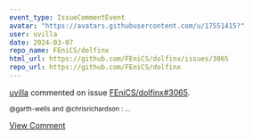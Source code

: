 ```yaml
---
event_type: IssueCommentEvent
avatar: "https://avatars.githubusercontent.com/u/17551415?"
user: uvilla
date: 2024-03-07
repo_name: FEniCS/dolfinx
html_url: https://github.com/FEniCS/dolfinx/issues/3065
repo_url: https://github.com/FEniCS/dolfinx
---
```


<a href='https://github.com/uvilla' target='_blank'>uvilla</a> commented on issue <a href='https://github.com/FEniCS/dolfinx/issues/3065' target='_blank'>FEniCS/dolfinx#3065</a>.

<small>@garth-wells and @chrisrichardson :...</small>

<a href='https://github.com/FEniCS/dolfinx/issues/3065' target='_blank'>View Comment</a>